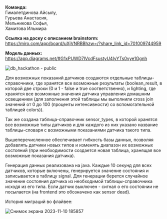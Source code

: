 **Команда:**    
Гималетдинова Айсылу,  
Гурьева Анастасия,  
Мельникова Софья,  
Хамитова Ильмира  

**Ссылка на доску с описанием brainstorm:**   
https://miro.com/app/board/uXjVNRBBhzw=/?share_link_id=701009744959

**Модель данных:**  
https://app.diagrams.net/#G1xPUWD7lVcdFsustyU4IyYTs0vye1Ggnh

![db_hackathon - public](https://github.com/ilmiraKhamitova/db_hackathon/assets/113762897/f59385b9-3771-41a1-be5c-4dc7de76b357)
  

Для возможных показаний датчиков создаются отдельные таблицы-справочники, где хранятся все возможные результаты (boolean_result, в которой две строки (0 и 1 - false и true соответственно), и lighting, где хранятся все возможные значения датчика управления домашним освещением (для заполнения этой таблицы мы выполнили cross join значений от 0 до 100 (проценты интенсивности) со вспомогательной таблицей colors)).  
  
Так же создана таблица-справочник sensor_types, в которой хранятся все возможные типы датчиков и для каждого из них указано название таблицы-словаря с возможными показаниями датчика такого типа.  
  
Вышеперечисленное обеспечивает гибкость базы данных, позволяя добавлять датчики новых типов и изменять диапазон их возможных состояний (при необходимости создается новая таблица, хранящая все возможные показания датчика).  
  
Генерация данных реализована на java. Каждые 10 секунд для всех датчиков, которые включены, генерируется значение состояния и записывается в таблицу signal. Для генерации берется случайное значение состояния датчика из необходимой таблицы-справочника исходя из его типа. 
Если датчик выключен - сигнал о его состоянии не посылается (на frontend это обозначено как sensor dead).

История миграций во флайвее:

![Снимок экрана 2023-11-10 185857](https://github.com/ilmiraKhamitova/db_hackathon/assets/113761919/122e975c-6d5a-4533-9365-702535a94ed8)

